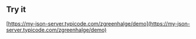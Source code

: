 ## Try it

[https://my-json-server.typicode.com/zgreenhalge/demo](https://my-json-server.typicode.com/zgreenhalge/demo)

